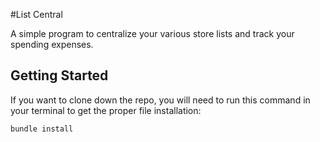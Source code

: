 #List Central

A simple program to centralize your various store lists and track your spending expenses. 

## Getting Started

If you want to clone down the repo, you will need to run this command in your terminal to get the proper file installation:

    bundle install
